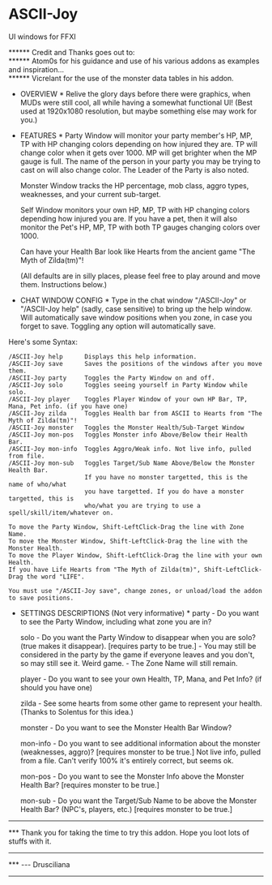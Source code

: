# ASCII-Joy
UI windows for FFXI

****** Credit and Thanks goes out to:  
******  Atom0s for his guidance and use of his various addons as examples and inspiration...  
******  Vicrelant for the use of the monster data tables in his addon.

* OVERVIEW *
    Relive the glory days before there were graphics, when MUDs were still cool, all while having a somewhat functional UI!
	(Best used at 1920x1080 resolution, but maybe something else may work for you.)

* FEATURES *
    Party Window will monitor your party member's HP, MP, TP with HP changing colors depending on how injured they are.
	TP will change color when it gets over 1000. MP will get brighter when the MP gauge is full. The name of the person
	in your party you may be trying to cast on will also change color. The Leader of the Party is also noted.

    Monster Window tracks the HP percentage, mob class, aggro types, weaknesses, and your current sub-target.

    Self Window monitors your own HP, MP, TP with HP changing colors depending how injured you are. If you have a pet, then
	it will also monitor the Pet's HP, MP, TP with both TP gauges changing colors over 1000.

    Can have your Health Bar look like Hearts from the ancient game "The Myth of Zilda(tm)"!

    (All defaults are in silly places, please feel free to play around and move them. Instructions below.)

* CHAT WINDOW CONFIG *
    Type in the chat window "/ASCII-Joy" or "/ASCII-Joy help" (sadly, case sensitive) to bring up the help window.
	Will automatically save window positions when you zone, in case you forget to save.	
	Toggling any option will automatically save.

Here's some Syntax:

  	/ASCII-Joy help      Displays this help information.
  	/ASCII-Joy save      Saves the positions of the windows after you move them.
 	/ASCII-Joy party     Toggles the Party Window on and off.
	/ASCII-Joy solo      Toggles seeing yourself in Party Window while solo.
	/ASCII-Joy player    Toggles Player Window of your own HP Bar, TP, Mana, Pet info. (if you have one)
	/ASCII-Joy zilda     Toggles Health bar from ASCII to Hearts from "The Myth of Zilda(tm)"!
	/ASCII-Joy monster   Toggles the Monster Health/Sub-Target Window
	/ASCII-Joy mon-pos   Toggles Monster info Above/Below their Health Bar.
	/ASCII-Joy mon-info  Toggles Aggro/Weak info. Not live info, pulled from file.
	/ASCII-Joy mon-sub   Toggles Target/Sub Name Above/Below the Monster Health Bar.
	                     If you have no monster targetted, this is the name of who/what
	                     you have targetted. If you do have a monster targetted, this is
	                     who/what you are trying to use a spell/skill/item/whatever on.
	
	To move the Party Window, Shift-LeftClick-Drag the line with Zone Name.
	To move the Monster Window, Shift-LeftClick-Drag the line with the Monster Health.
	To move the Player Window, Shift-LeftClick-Drag the line with your own Health.
	If you have Life Hearts from "The Myth of Zilda(tm)", Shift-LeftClick-Drag the word "LIFE".

	You must use "/ASCII-Joy save", change zones, or unload/load the addon to save positions.


* SETTINGS DESCRIPTIONS (Not very informative) *
    party - Do you want to see the Party Window, including what zone you are in?

    solo - Do you want the Party Window to disappear when you are solo? (true makes it disappear). [requires party to be true.]
		- You may still be considered in the party by the game if everyone leaves and you don't, so may still see it. Weird game.
		- The Zone Name will still remain.

    player - Do you want to see your own Health, TP, Mana, and Pet Info? (if should you have one)

    zilda - See some hearts from some other game to represent your health. (Thanks to Solentus for this idea.)

    monster - Do you want to see the Monster Health Bar Window?

    mon-info - Do you want to see additional information about the monster (weaknesses, aggro)? [requires monster to be true.]
 	Not live info, pulled from a file. Can't verify 100% it's entirely correct, but seems ok. 
 
    mon-pos - Do you want to see the Monster Info above the Monster Health Bar?  [requires monster to be true.]

    mon-sub - Do you want the Target/Sub Name to be above the Monster Health Bar? (NPC's, players, etc.) [requires monster to be true.]
  
***
*** Thank you for taking the time to try this addon. Hope you loot lots of stuffs with it.
***
*** --- Drusciliana
***   

